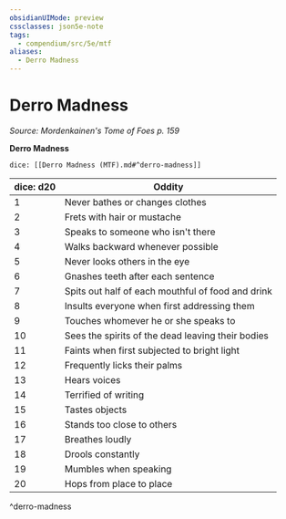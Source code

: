 ```yaml
---
obsidianUIMode: preview
cssclasses: json5e-note
tags:
  - compendium/src/5e/mtf
aliases:
  - Derro Madness
---
```

# Derro Madness
*Source: Mordenkainen's Tome of Foes p. 159* 

**Derro Madness**

`dice: [[Derro Madness (MTF).md#^derro-madness]]`

| dice: d20 | Oddity |
|-----------|--------|
| 1 | Never bathes or changes clothes |
| 2 | Frets with hair or mustache |
| 3 | Speaks to someone who isn't there |
| 4 | Walks backward whenever possible |
| 5 | Never looks others in the eye |
| 6 | Gnashes teeth after each sentence |
| 7 | Spits out half of each mouthful of food and drink |
| 8 | Insults everyone when first addressing them |
| 9 | Touches whomever he or she speaks to |
| 10 | Sees the spirits of the dead leaving their bodies |
| 11 | Faints when first subjected to bright light |
| 12 | Frequently licks their palms |
| 13 | Hears voices |
| 14 | Terrified of writing |
| 15 | Tastes objects |
| 16 | Stands too close to others |
| 17 | Breathes loudly |
| 18 | Drools constantly |
| 19 | Mumbles when speaking |
| 20 | Hops from place to place |
^derro-madness
